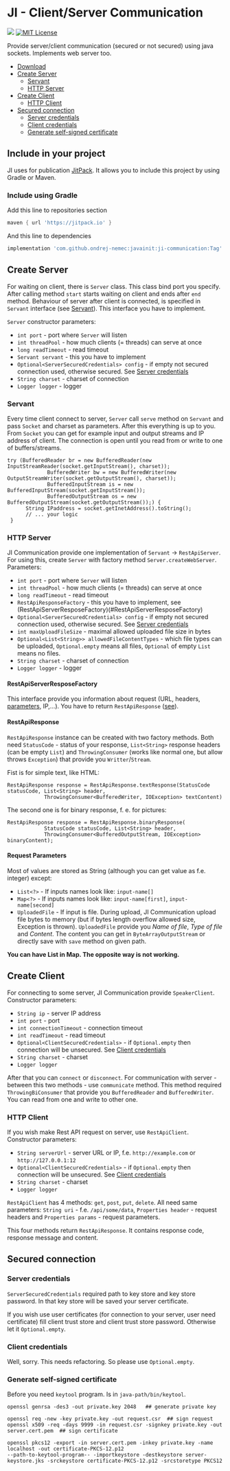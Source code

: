 # JI - Client/Server Communication

[![](https://jitpack.io/v/ondrej-nemec/javainit.svg)](https://jitpack.io/#ondrej-nemec/javainit)
[![MIT License](http://img.shields.io/badge/license-MIT-green.svg) ](https://github.com/ondrej-nemec/javainit/blob/master/LICENSE)

Provide server/client communication (secured or not secured) using java sockets. Implements web server too. 

* [Download](#include-in-your-project)
* [Create Server](#create-server)
	* [Servant](#servant)
	* [HTTP Server](#http-server)
* [Create Client](#create-client)
	* [HTTP Client](#http-client)
* [Secured connection](#secured-connection)
	* [Server credentials](#server-credentials)
	* [Client credentials](#client-credentials)
	* [Generate self-signed certificate](#generate-self-signed-certificate)

## Include in your project

JI uses for publication <a href="https://jitpack.io/">JitPack</a>. It allows you to include this project by using Gradle or Maven.

### Include using Gradle

Add this line to repositories section
```gradle
maven { url 'https://jitpack.io' }
```
And this line to dependencies
```gradle
implementation 'com.github.ondrej-nemec:javainit:ji-communication:Tag'
```

## Create Server

For waiting on client, there is `Server` class. This class bind port you specify. After calling method `start` starts waiting on client and ends after `end` method. Behaviour of server after client is connected, is specified in `Servant` interface (see [Servant](#servant)). This interface you have to implement.

`Server` constructor parameters:

* `int port` - port where `Server` will listen
* `int threadPool` - how much clients (= threads) can serve at once
* `long readTimeout` - read timeout
* `Servant servant` - this you have to implement
* `Optional<ServerSecuredCredentials> config` - if empty not secured connection used, otherwise secured. See [Server credentials](#server-credentials)
* `String charset` - charset of connection
* `Logger logger` - logger

### Servant

Every time client connect to server, `Server` call `serve` method on `Servant` and pass `Socket` and charset as parameters. After this everything is up to you. From `Socket` you can get for example input and output streams and IP address of client. The connection is open until you read from or write to one of buffers/streams. 

```
try (BufferedReader br = new BufferedReader(new InputStreamReader(socket.getInputStream(), charset));
           	 BufferedWriter bw = new BufferedWriter(new OutputStreamWriter(socket.getOutputStream(), charset));
           	 BufferedInputStream is = new BufferedInputStream(socket.getInputStream());
           	 BufferedOutputStream os = new BufferedOutputStream(socket.getOutputStream());) {
      String IPaddress = socket.getInetAddress().toString();
      // ... your logic
 }
```

### HTTP Server

JI Communication provide one implementation of `Servant` -> `RestApiServer`. For using this, create `Server` with factory method `Server.createWebServer`. Parameters:

* `int port` - port where `Server` will listen
* `int threadPool` - how much clients (= threads) can serve at once
* `long readTimeout` - read timeout
* `RestApiResponseFactory` - this you have to implement, see (RestApiServerResposeFactory)(#RestApiServerResposeFactory)
* `Optional<ServerSecuredCredentials> config` - if empty not secured connection used, otherwise secured. See [Server credentials](#server-credentials)
* `int maxUploadFileSize` - maximal allowed uploaded file size in bytes
* `Optional<List<String>> allowedFileContentTypes` - which file types can be uploaded, `Optional.empty` means all files, `Optional` of empty `List` means no files.
* `String charset` - charset of connection
* `Logger logger` - logger

#### RestApiServerResposeFactory

This interface provide you information about request (URL, headers, [parameters](#request-parameters), IP,...). You have to return `RestApiResponse` ([see](#restapiresponse)).

#### RestApiResponse

`RestApiResponse` instance can be created with two factory methods. Both need `StatusCode` - status of your response, `List<String>` response headers (can be empty `List`) and `ThrowingConsumer` (works like normal one, but allow throws `Exception`) that provide you `Writter`/`Stream`.

Fist is for simple text, like HTML:

```
RestApiResponse response = RestApiResponse.textResponse(StatusCode statusCode, List<String> header,
			ThrowingConsumer<BufferedWriter, IOException> textContent)
```

The second one is for binary response, f. e. for pictures:

```
RestApiResponse response = RestApiResponse.binaryResponse(
			StatusCode statusCode, List<String> header,
			ThrowingConsumer<BufferedOutputStream, IOException> binaryContent);
```

#### Request Parameters

Most of values are stored as String (although you can get value as f.e. integer) except:

* `List<?>` - If inputs names look like: `input-name[]`
* `Map<?>` - If inputs names look like: `input-name[first]`, `input-name[second]`
* `UploadedFile` - If input is file. During upload, JI Communication upload file bytes to memory (but if bytes length overflow allowed size, Exception is thrown). `UploadedFile` provide you *Name of file*, *Type of file* and *Content*. The content you can get in `ByteArrayOutputStream` or directly save with `save` method on given path.

**You can have List in Map. The opposite way is not working.**

## Create Client

For connecting to some server, JI Communication provide `SpeakerClient`. Constructor parameters:

* `String ip` - server IP address
* `int port` - port
* `int connectionTimeout` - connection timeout
* `int readTimeout` - read timeout
* `Optional<ClientSecuredCredentials>` - if `Optional.empty` then connection will be unsecured. See [Client credentials](#client-credentials)
* `String charset` - charset
* `Logger logger`

After that you can `connect` or `disconnect`. For communication with server - between this two methods - use `communicate` method. This method required `ThrowingBiConsumer` that provide you `BufferedReader` and `BufferedWriter`. You can read from one and write to other one.

### HTTP Client

If you wish make Rest API request on server, use `RestApiClient`. Constructor parameters:

* `String serverUrl` - server URL or IP, f.e. `http://example.com` or `http://127.0.0.1:12`
* `Optional<ClientSecuredCredentials>` - if `Optional.empty` then connection will be unsecured. See [Client credentials](#client-credentials)
* `String charset` - charset
* `Logger logger`

`RestApiClient` has 4 methods: `get`, `post`, `put`, `delete`. All need same parameters: `String uri` - f.e. `/api/some/data`, `Properties header` - request headers and `Properties params` - request parameters.

This four methods return `RestApiResponse`. It contains response code, response message and content.

## Secured connection

### Server credentials

`ServerSecuredCredentials` required path to key store and key store password. In that key store will be saved your server certificate.

If you wish use user certificates (for connection to your server, user need certificate) fill client trust store and client trust store password. Otherwise let it `Optional.empty`.

### Client credentials

Well, sorry. This needs refactoring. So please use `Optional.empty`.

### Generate self-signed certificate

Before you need `keytool` program. Is in `java-path/bin/keytool`.

```
openssl genrsa -des3 -out private.key 2048   ## generate private key

openssl req -new -key private.key -out request.csr  ## sign request
openssl x509 -req -days 9999 -in request.csr -signkey private.key -out server.cert.pem  ## sign certificate

openssl pkcs12 -export -in server.cert.pem -inkey private.key -name localhost -out certificate-PKCS-12.p12
--path-to-keytool-program-- -importkeystore -destkeystore server-keystore.jks -srckeystore certificate-PKCS-12.p12 -srcstoretype PKCS12
```

